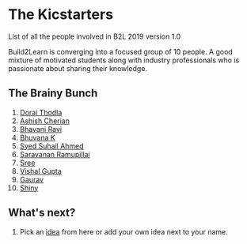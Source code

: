 # The Kicstarters

List of all the people involved in B2L 2019 version 1.0 

Build2Learn is converging into a focused group of 10 people. A good mixture of motivated students along with industry professionals who is passionate about sharing their knowledge.

## The Brainy Bunch

1. [Dorai Thodla](http://twitter.com/dorait)
2. [Ashish Cherian](https://twitter.com/ashish_che)
3. [Bhavani Ravi](http://twitter.com/geeky_bhavani)
4. [Bhuvana K](https://twitter.com/KA_Bhuvana)
5. [Syed Suhail Ahmed](https://twitter.com/side_swail)
6. [Saravanan Ramupillai](https://twitter.com/sara_vananr)
7. [Sree](https://github.com/r-sreesaran)
8. [Vishal Gupta](https://github.com/py-ranoid)
9. [Gaurav](https://github.com/GauravG8)
10. [Shiny](https://github.com/shinysu)

## What's next? 

1. Pick an [idea](https://github.com/b2l-chennai/project-ideas) from here or add your own idea next to your name.
